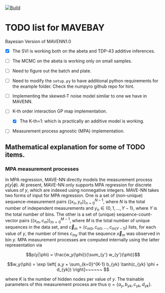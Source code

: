 [![Build](https://github.com/mahdikooshkbaghi/mavebay/actions/workflows/main.yaml/badge.svg)](https://github.com/mahdikooshkbaghi/mavebay/actions/workflows/main.yaml)

# TODO list for MAVEBAY
Bayesian Version of MAVENN1.0

- [x] The SVI is working both on the abeta and TDP-43 additive inferences.
- [ ] The MCMC on the abeta is working only on small samples.
- [ ] Need to figure out the batch and plate. 
- [ ] Need to modify the `setup.py` to have additional python requirements for the example folder. Check the numpyro github repo for hint.
- [ ] Implementing the skewed-T noise model similar to one we have in MAVENN.
- [ ] K-th order interaction GP map implementation.
    - [x] The K-th=1: which is practically an additive model is working.
- [ ] Measurement process agnostic (MPA) implementation.


## Mathematical explanation for some of TODO items.

### MPA measurement processes

In MPA regression, MAVE-NN directly models the measurement process $p(y|\phi)$. At present, MAVE-NN only supports MPA regression for discrete values of $y$, which are indexed using nonnegative integers. MAVE-NN takes two forms of input for MPA regression. One is a set of (non-unique) sequence-measurement pairs $\{(x_n, y_n)\}_{n=0}^{N-1}$, where $N$ is the total number of independent measurements and $y_n \in  \{0,1,\ldots,Y-1\}$, where $Y$ is the total number of bins. The other is a set of (unique) sequence-count-vector pairs $\{(x_m, c_m)\}_{m=0}^{M-1}$, where $M$ is the total number of unique sequences in the data set, and $\vec{c}_m = (c_{m0}, c_{m1}, \ldots, c_{m(Y-1)})$ lists, for each value of $y$, the number of times $c_{my}$ that the sequence $\vec{x}_m$ was observed in bin $y$. MPA measurement processes are computed internally using the latter representation via

$$p(y|\phi) = \frac{w_y(\phi)}{\sum_{y'} w_{y'}(\phi)}$$

$$w_y(\phi) = \exp \left[ a_y + \sum_{k=0}^{K-1} b_{yk} \tanh(c_{yk} \phi + d_{yk}) \right]~~~~~~
$$

where $K$ is the number of hidden nodes per value of $y$. The trainable parameters of this measurement process are thus $\eta = \{a_y, b_{yk}, c_{yk}, d_{yk}\}$. 